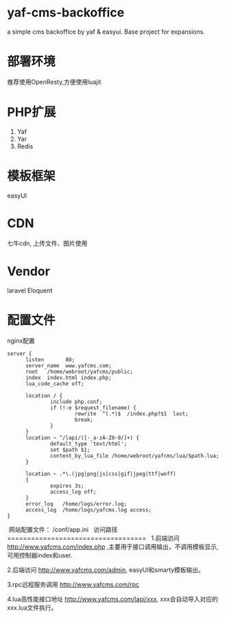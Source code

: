 # yaf-cms-backoffice
a simple cms backoffice by yaf &amp; easyui.  Base project for expansions.

部署环境
===================================
  推荐使用OpenResty,方便使用luajit
  
PHP扩展
===================================
  1. Yaf
  2. Yar
  3. Redis
  
模板框架
===================================
  easyUI
  
 CDN
===================================
  七牛cdn, 上传文件、图片使用
  
Vendor
===================================
  laravel Eloquent
   
配置文件
===================================
  nginx配置
  ```
  server {
        listen       80;
        server_name  www.yafcms.com;
        root   /home/webroot/yafcms/public;
        index  index.html index.php;
        lua_code_cache off;

        location / {
                include php.conf;
                if (!-e $request_filename) {
                        rewrite  ^(.*)$  /index.php?$1  last;
                        break;
                }
        }
        location ~ ^/lapi/([-_a-zA-Z0-9/]+) {
                default_type 'text/html';
                set $path $1;
                content_by_lua_file /home/webroot/yafcms/lua/$path.lua;
        }

        location ~ .*\.(jpg|png|js|css|gif|jpeg|ttf|woff)
        {
                expires 3s;
                access_log off;
        }
        error_log   /home/logs/error.log;
        access_log  /home/logs/yafcms.log access;
}
```
 
  网站配置文件： /conf/app.ini
  
访问路径
===================================   
  1.前端访问 http://www.yafcms.com/index.php ,主要用于接口调用输出，不调用模板显示,可用控制器index和user.
  
  2.后端访问 http://www.yafcms.com/admin,  easyUI和smarty模板输出。
  
  3.rpc远程服务调用 http://www.yafcms.com/rpc
  
  4.lua高性能接口地址 http://www.yafcms.com/lapi/xxx, xxx会自动导入对应的xxx.lua文件执行。
  
  
